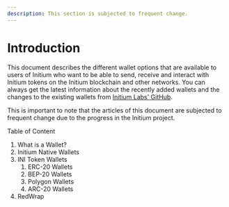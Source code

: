 ```yaml
---
description: This section is subjected to frequent change.
---
```


# Introduction

This document describes the different wallet options that are available to users of Initium who want to be able to send, receive and interact with Initium tokens on the Initium blockchain and other networks. You can always get the latest information about the recently added wallets and the changes to the existing wallets from  [Initium Labs' GitHub](https://github.com/Initium-Labs).&#x20;

This is important to note that the articles of this document are subjected to frequent change due to the progress in the Initium project.&#x20;

Table of Content

1. What is a Wallet?
2. Initium Native Wallets
3. INI Token Wallets
   1. ERC-20 Wallets
   2. BEP-20 Wallets
   3. Polygon Wallets
   4. ARC-20 Wallets
4. RedWrap

